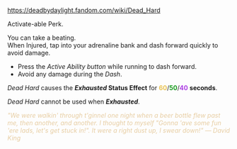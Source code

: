 https://deadbydaylight.fandom.com/wiki/Dead_Hard

<p>Activate-able Perk.
<p>You can take a beating.<br/>When Injured, tap into your adrenaline bank and dash forward quickly to avoid damage.
</p>
<ul><li>Press the <i>Active Ability button</i> while running to dash forward.</li>
<li>Avoid any damage during the <i>Dash</i>.</li></ul>
<p><i>Dead Hard</i> causes the <i><b>Exhausted </b></i> <b>Status Effect</b> for <span class="clr" style="color: #e8c252;"><b>60</b></span>/<span class="clr" style="color: #199b1e;"><b>50</b></span>/<span class="clr" style="color: #ac3ee3;"><b>40</b></span> <b>seconds</b>.
</p><p><i>Dead Hard</i> cannot be used when <i><b>Exhausted</b></i>.
</p><p><i><span class="clr clr9" style="color: #e7cda2 ;">"We were walkin' through t'ginnel one night when a beer bottle flew past me, then another, and another. I thought to myself "Gonna 'ave some fun 'ere lads, let's get stuck in!". It were a right dust up, I swear down!" — David King</span></i>
</p>
</p>